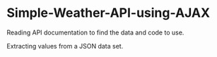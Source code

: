 # Simple-Weather-API-using-AJAX
Reading API documentation to find the data and code to use.

Extracting values from a JSON data set.
